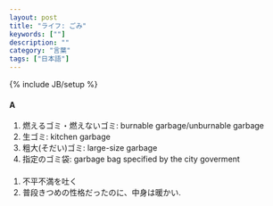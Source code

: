 ```yaml
---
layout: post
title: "ライフ: ごみ"
keywords: [""]
description: ""
category: "言葉"
tags: ["日本語"]
---
```

{% include JB/setup %}

#### A
1. 燃えるゴミ・燃えないゴミ: burnable garbage/unburnable garbage
2. 生ゴミ: kitchen garbage
3. 粗大(そだい)ゴミ: large-size garbage
4. 指定のゴミ袋: garbage bag specified by the city goverment



####
1. 不平不満を吐く
2. 普段きつめの性格だったのに、中身は暖かい.
